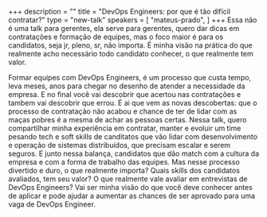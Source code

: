 +++
description = ""
title = "DevOps Engineers: por que é tão difícil contratar?"
type = "new-talk"
speakers = [
        "mateus-prado",
]
+++
Essa não é uma talk para gerentes, ela serve para gerentes, quero dar dicas em contratações e formação de equipes, mas o foco maior é para os candidatos, seja jr, pleno, sr, não importa. É minha visão na prática do que realmente acho necessário todo candidato conhecer, o que realmente tem valor.

Formar equipes com DevOps Engineers, é um processo que custa tempo, leva meses, anos para chegar no desenho de atender a necessidade da empresa. E no final você vai descobrir que acertou nas contratações e tambem vai descobrir que errou. É ai que vem as novas descobertas: que o processo de contratação não acabou e chance de ter de lidar com as maças pobres é a mesma de achar as pessoas certas. Nessa talk, quero compartilhar minha experiência em contratar, manter e evoluir um time pesando tech e soft skills de canditatos que vão lidar com desenvolvimento e operação de sistemas distribuídos, que precisam escalar e serem seguros. E junto nessa balança, candidatos que dão match com a cultura da empresa e com a forma de trabalho das equipes. Mas nesse processo divertido e duro, o que realmente importa? Quais skills dos candidatos avaliados, tem seu valor? O que realmente vale avaliar em entrevistas de DevOps Engineers? Vai ser minha visão do que você deve conhecer antes de aplicar e pode ajudar a aumentar as chances de ser aprovado para uma vaga de DevOps Engineer.